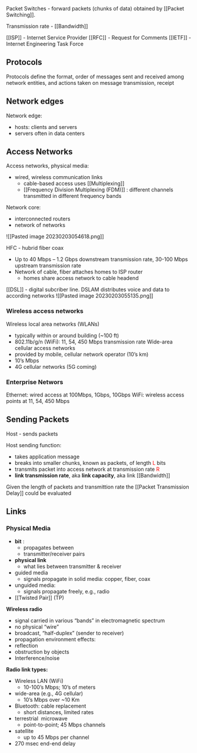 
Packet Switches - forward packets (chunks of data) obtained by [[Packet Switching]].

Transmission rate - [[Bandwidth]]

[[ISP]] - Internet Service Provider
[[RFC]] - Request for Comments
[[IETF]] - Internet Engineering Task Force


## Protocols

Protocols define the format, order of messages sent and received among network entities, and actions taken on message transmission, receipt 

## Network edges

Network edge:
- hosts: clients and servers
- servers often in data centers

## Access Networks
Access networks, physical media:
- wired, wireless communication links
	- cable-based access uses [[Multiplexing]] 
	- [[Frequency Division Multiplexing (FDM)]] : different channels transmitted in different frequency bands

Network core:
- interconnected routers
- network of networks

![[Pasted image 20230203054618.png]]

HFC - hubrid fiber coax
- Up to 40 Mbps – 1.2 Gbps downstream transmission rate, 30-100 Mbps upstream transmission rate
- Network of cable, fiber attaches homes to ISP router
	- homes share access network to cable headend

[[DSL]] - digital subcriber line. DSLAM distributes voice and data to according networks
![[Pasted image 20230203055135.png]]

### Wireless access networks

Wireless local area networks (WLANs)
- typically within or around building (~100 ft)
- 802.11b/g/n (WiFi): 11, 54, 450 Mbps transmission rate
Wide-area cellular access networks
- provided by mobile, cellular network operator (10’s km)
- 10’s Mbps
- 4G cellular networks (5G coming)

### Enterprise Networs
Ethernet: wired access at 100Mbps, 1Gbps, 10Gbps
WiFi: wireless access points at 11, 54, 450 Mbps

## Sending Packets
Host - sends packets 

Host sending function:
- takes application message
- breaks into smaller chunks, known as packets, of length <span style="color:red;">L</span> bits
- transmits packet into access network at transmission rate <span style="color:red;">R</span>
- **link transmission rate**, aka **link capacity**, aka link [[Bandwidth]]

Given the length of packets and transmittion rate the [[Packet Transmission Delay]] could be evaluated

## Links

### Physical Media
- **bit** : 
	- propagates between  
	- transmitter/receiver pairs 
- **physical link**
	- what lies between transmitter & receiver
- guided media
	- signals propagate in solid media: copper, fiber, coax
- unguided media:
	- signals propagate freely, e.g., radio
- [[Twisted Pair]] (TP)


**Wireless radio**
- signal carried in various “bands” in electromagnetic spectrum
- no physical “wire”
- broadcast, “half-duplex” (sender to receiver)
- propagation environment effects:
- reflection
- obstruction by objects
- Interference/noise

**Radio link types:**
- Wireless LAN (WiFi)
	- 10-100’s Mbps; 10’s of meters
- wide-area (e.g., 4G cellular)
	- 10’s Mbps over ~10 Km
- Bluetooth: cable replacement
	- short distances, limited rates
- terrestrial  microwave
	- point-to-point; 45 Mbps channels
- satellite
	- up to 45 Mbps per channel
- 270 msec end-end delay

